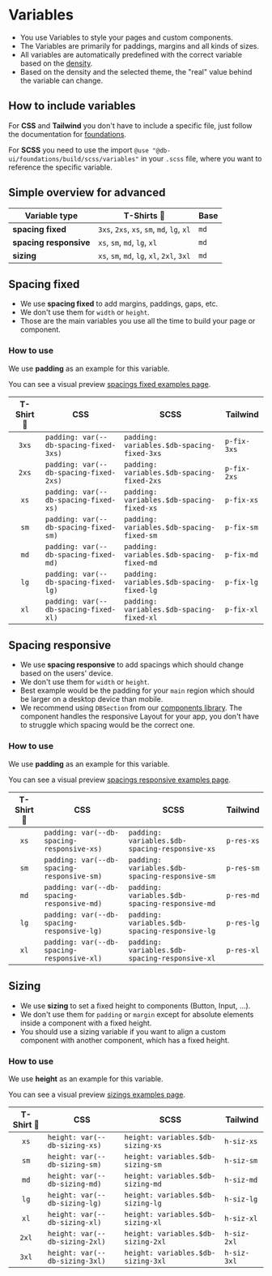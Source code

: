 # Variables

-   You use Variables to style your pages and custom components.
-   The Variables are primarily for paddings, margins and all kinds of sizes.
-   All variables are automatically predefined with the correct variable based on the [density](../densities/readme).
-   Based on the density and the selected theme, the "real" value behind the variable can change.

## How to include variables

For **CSS** and **Tailwind** you don't have to include a specific file, just follow the documentation for [foundations](../../foundations/readme).

For **SCSS** you need to use the import `@use "@db-ui/foundations/build/scss/variables"` in your `.scss` file, where you want to reference the specific variable.

## Simple overview for advanced

| Variable type          | T-Shirts 👕                                | Base |
| ---------------------- | ------------------------------------------ | ---- |
| **spacing fixed**      | `3xs`, `2xs`, `xs`, `sm`, `md`, `lg`, `xl` | `md` |
| **spacing responsive** | `xs`, `sm`, `md`, `lg`, `xl`               | `md` |
| **sizing**             | `xs`, `sm`, `md`, `lg`, `xl`, `2xl`, `3xl` | `md` |

## Spacing fixed

-   We use **spacing fixed** to add margins, paddings, gaps, etc.
-   We don't use them for `width` or `height`.
-   Those are the main variables you use all the time to build your page or component.

### How to use

We use **padding** as an example for this variable.

You can see a visual preview [spacings fixed examples page](./examples).

| T-Shirt 👕 | CSS                                    | SCSS                                       | Tailwind    |
| :--------: | -------------------------------------- | ------------------------------------------ | ----------- |
|   `3xs`    | `padding: var(--db-spacing-fixed-3xs)` | `padding: variables.$db-spacing-fixed-3xs` | `p-fix-3xs` |
|   `2xs`    | `padding: var(--db-spacing-fixed-2xs)` | `padding: variables.$db-spacing-fixed-2xs` | `p-fix-2xs` |
|    `xs`    | `padding: var(--db-spacing-fixed-xs)`  | `padding: variables.$db-spacing-fixed-xs`  | `p-fix-xs`  |
|    `sm`    | `padding: var(--db-spacing-fixed-sm)`  | `padding: variables.$db-spacing-fixed-sm`  | `p-fix-sm`  |
|    `md`    | `padding: var(--db-spacing-fixed-md)`  | `padding: variables.$db-spacing-fixed-md`  | `p-fix-md`  |
|    `lg`    | `padding: var(--db-spacing-fixed-lg)`  | `padding: variables.$db-spacing-fixed-lg`  | `p-fix-lg`  |
|    `xl`    | `padding: var(--db-spacing-fixed-xl)`  | `padding: variables.$db-spacing-fixed-xl`  | `p-fix-xl`  |

## Spacing responsive

-   We use **spacing responsive** to add spacings which should change based on the users' device.
-   We don't use them for `width` or `height`.
-   Best example would be the padding for your `main` region which should be larger on a desktop device than mobile.
-   We recommend using `DBSection` from our [components library](../../components/readme). The component handles the responsive Layout for your app, you don't have to struggle which spacing would be the correct one.

### How to use

We use **padding** as an example for this variable.

You can see a visual preview [spacings responsive examples page](./examples).

| T-Shirt 👕 | CSS                                        | SCSS                                           | Tailwind   |
| :--------: | ------------------------------------------ | ---------------------------------------------- | ---------- |
|    `xs`    | `padding: var(--db-spacing-responsive-xs)` | `padding: variables.$db-spacing-responsive-xs` | `p-res-xs` |
|    `sm`    | `padding: var(--db-spacing-responsive-sm)` | `padding: variables.$db-spacing-responsive-sm` | `p-res-sm` |
|    `md`    | `padding: var(--db-spacing-responsive-md)` | `padding: variables.$db-spacing-responsive-md` | `p-res-md` |
|    `lg`    | `padding: var(--db-spacing-responsive-lg)` | `padding: variables.$db-spacing-responsive-lg` | `p-res-lg` |
|    `xl`    | `padding: var(--db-spacing-responsive-xl)` | `padding: variables.$db-spacing-responsive-xl` | `p-res-xl` |

## Sizing

-   We use **sizing** to set a fixed height to components (Button, Input, ...).
-   We don't use them for `padding` or `margin` except for absolute elements inside a component with a fixed height.
-   You should use a sizing variable if you want to align a custom component with another component, which has a fixed height.

### How to use

We use **height** as an example for this variable.

You can see a visual preview [sizings examples page](./examples).

| T-Shirt 👕 | CSS                            | SCSS                               | Tailwind    |
| :--------: | ------------------------------ | ---------------------------------- | ----------- |
|    `xs`    | `height: var(--db-sizing-xs)`  | `height: variables.$db-sizing-xs`  | `h-siz-xs`  |
|    `sm`    | `height: var(--db-sizing-sm)`  | `height: variables.$db-sizing-sm`  | `h-siz-sm`  |
|    `md`    | `height: var(--db-sizing-md)`  | `height: variables.$db-sizing-md`  | `h-siz-md`  |
|    `lg`    | `height: var(--db-sizing-lg)`  | `height: variables.$db-sizing-lg`  | `h-siz-lg`  |
|    `xl`    | `height: var(--db-sizing-xl)`  | `height: variables.$db-sizing-xl`  | `h-siz-xl`  |
|   `2xl`    | `height: var(--db-sizing-2xl)` | `height: variables.$db-sizing-2xl` | `h-siz-2xl` |
|   `3xl`    | `height: var(--db-sizing-3xl)` | `height: variables.$db-sizing-3xl` | `h-siz-3xl` |
